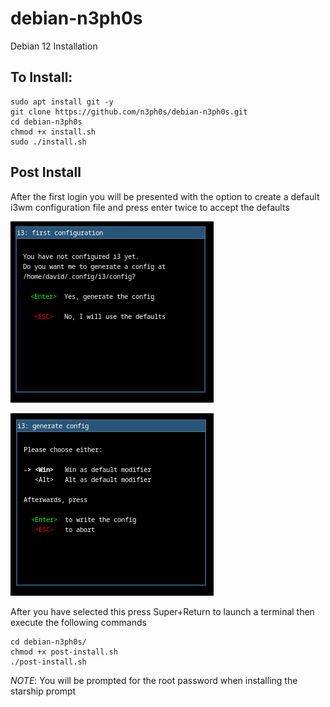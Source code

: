 # debian-n3ph0s
Debian 12 Installation 

## To Install:

```
sudo apt install git -y
git clone https://github.com/n3ph0s/debian-n3ph0s.git
cd debian-n3ph0s
chmod +x install.sh
sudo ./install.sh
```
## Post Install

After the first login you will be presented with the option to create a default i3wm configuration file and press enter twice to accept the defaults

![Default i3wm configuration](img1.png)

![Default i3wm key binding](img2.png)

After you have selected this press Super+Return to launch a terminal then execute the following commands

```
cd debian-n3ph0s/
chmod +x post-install.sh
./post-install.sh
```
*NOTE*: You will be prompted for the root password when installing the starship prompt
